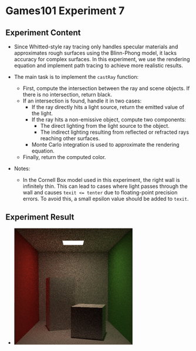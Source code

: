 # Games101 Experiment 7

## Experiment Content

- Since Whitted-style ray tracing only handles specular materials and approximates rough surfaces using the Blinn-Phong model, it lacks accuracy for complex surfaces. In this experiment, we use the rendering equation and implement path tracing to achieve more realistic results.
- The main task is to implement the `castRay` function:
  - First, compute the intersection between the ray and scene objects. If there is no intersection, return black.
  - If an intersection is found, handle it in two cases:
    - If the ray directly hits a light source, return the emitted value of the light.
    - If the ray hits a non-emissive object, compute two components:
      - The direct lighting from the light source to the object.
      - The indirect lighting resulting from reflected or refracted rays reaching other surfaces.
    - Monte Carlo integration is used to approximate the rendering equation.
  - Finally, return the computed color.

- Notes:
  - In the Cornell Box model used in this experiment, the right wall is infinitely thin. This can lead to cases where light passes through the wall and causes `texit <= tenter` due to floating-point precision errors. To avoid this, a small epsilon value should be added to `texit`.

## Experiment Result

- <img src="https://github.com/corgiInequation/Games101_pathTracing/blob/main/image.png" alt="path-tracing-result" width="67%" />
